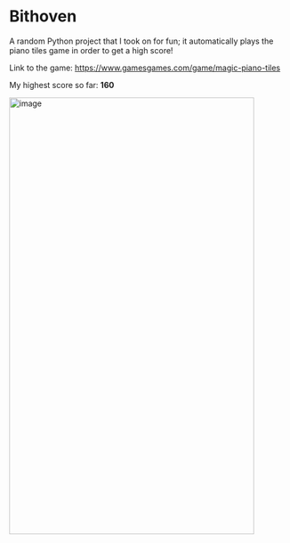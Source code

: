 # Bithoven
A random Python project that I took on for fun; it automatically plays the piano tiles game in order to get a high score!

Link to the game:
https://www.gamesgames.com/game/magic-piano-tiles

My highest score so far: **160**

<img width="440" height="785" alt="image" src="https://github.com/user-attachments/assets/16795a8b-eb64-4fe5-91c4-39f159bd3d69" />
